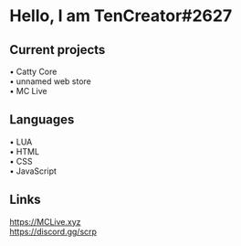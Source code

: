 # Hello, I am TenCreator#2627

## Current projects
• Catty Core <br/>
• unnamed web store <br/>
• MC Live <br/>

## Languages
• LUA <br/>
• HTML <br/>
• CSS <br/>
• JavaScript

## Links
https://MCLive.xyz <br/>
https://discord.gg/scrp 
